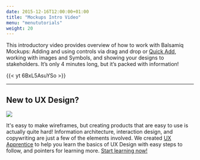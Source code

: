 ```yaml
---
date: 2015-12-16T12:00:00+01:00
title: "Mockups Intro Video"
menu: "menututorials"
weight: 20
---
```


This introductory video provides overview of how to work with Balsamiq Mockups: Adding and using controls via drag and drop or [Quick Add](https://docs.balsamiq.com/desktop/overview/#the-quick-add-tool), working with images and Symbols, and showing your designs to stakeholders. It’s only 4 minutes long, but it’s packed with information!

{{< yt 6BxL5AsuYSo >}}

* * *

## New to UX Design?

[![](https://media.balsamiq.com/img/support/resources/uxapprentice.png)](http://www.uxapprentice.com)

It's easy to make wireframes, but creating products that are easy to use is actually quite hard! Information architecture, interaction design, and copywriting are just a few of the elements involved. We created [UX Apprentice](http://www.uxapprentice.com) to help you learn the basics of UX Design with easy steps to follow, and pointers for learning more. [Start learning now!](http://www.uxapprentice.com)
